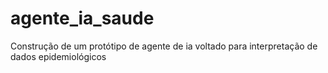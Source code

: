 # agente_ia_saude
Construção de um protótipo de agente de ia voltado para interpretação de dados epidemiológicos 
